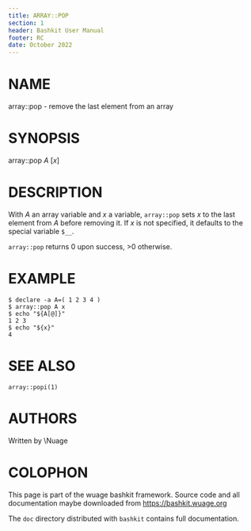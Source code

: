 ```yaml
---
title: ARRAY::POP
section: 1
header: Bashkit User Manual
footer: RC
date: October 2022
---
```

# NAME

array::pop - remove the last element from an array

# SYNOPSIS

array::pop *A* [*x*]

# DESCRIPTION

With *A* an array variable and *x* a variable, `array::pop` sets *x*
to the last element from *A* before removing it. If *x* is not specified,
it defaults to the special variable `$__`.

`array::pop` returns 0 upon success, >0 otherwise.

# EXAMPLE

    $ declare -a A=( 1 2 3 4 )
    $ array::pop A x
    $ echo "${A[@]}"
    1 2 3
    $ echo "${x}"
    4

# SEE ALSO
`array::popi(1)`

# AUTHORS
Written by \\Nuage

# COLOPHON
This page is part of the wuage bashkit framework. Source code and all
documentation maybe downloaded from <https://bashkit.wuage.org>

The `doc` directory distributed with `bashkit` contains full documentation.
